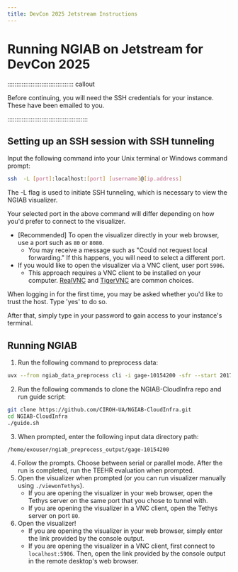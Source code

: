 ```yaml
---
title: DevCon 2025 Jetstream Instructions
---
```


# Running NGIAB on Jetstream for DevCon 2025

::::::::::::::::::::::::::::::::::::: callout

Before continuing, you will need the SSH credentials for your instance. These have been emailed to you.

:::::::::::::::::::::::::::::::::::::::::::::

## Setting up an SSH session with SSH tunneling

Input the following command into your Unix terminal or Windows command prompt:
```bash 
ssh  -L [port]:localhost:[port] [username]@[ip.address]
```

The -L flag is used to initiate SSH tunneling, which is necessary to view the NGIAB visualizer.

Your selected port in the above command will differ depending on how you'd prefer to connect to the visualizer.
- [Recommended] To open the visualizer directly in your web browser, use a port such as `80` or `8080`.
    - You may receive a message such as "Could not request local forwarding." If this happens, you will need to select a different port.
- If you would like to open the visualizer via a VNC client, user port `5906`.
    - This approach requires a VNC client to be installed on your computer. [RealVNC](https://www.realvnc.com/en/connect/download/viewer/) and [TigerVNC](https://tigervnc.org/) are common choices.

When logging in for the first time, you may be asked whether you'd like to trust the host. Type 'yes' to do so.

After that, simply type in your password to gain access to your instance's terminal.

## Running NGIAB
1. Run the following command to preprocess data:
```bash 
uvx --from ngiab_data_preprocess cli -i gage-10154200 -sfr --start 2017-09-01 --end 2018-09-01 --source aorc 
```
2. Run the following commands to clone the NGIAB-CloudInfra repo and run guide script: 
```bash
git clone https://github.com/CIROH-UA/NGIAB-CloudInfra.git 
cd NGIAB-CloudInfra 
./guide.sh 
```
3. When prompted, enter the following input data directory path: 
```
/home/exouser/ngiab_preprocess_output/gage-10154200 
```
4. Follow the prompts. Choose between serial or parallel mode. After the run is completed, run the TEEHR evaluation when prompted.
5. Open the visualizer when prompted (or you can run visualizer manually using `./viewonTethys`).
    - If you are opening the visualizer in your web browser, open the Tethys server on the same port that you chose to tunnel with.
    - If you are opening the visualizer in a VNC client, open the Tethys server on port `80`.
6. Open the visualizer!
    - If you are opening the visualizer in your web browser, simply enter the link provided by the console output.
    - If you are opening the visualizer in a VNC client, first connect to `localhost:5906`. Then, open the link provided by the console output in the remote desktop's web browser.
